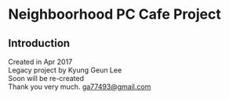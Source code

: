 # Neighboorhood PC Cafe Project
## Introduction
Created in Apr 2017  
Legacy project by Kyung Geun Lee  
Soon will be re-created  
Thank you very much. 
[ga77493@gmail.com](mailto:ga77493@gmail.com) 